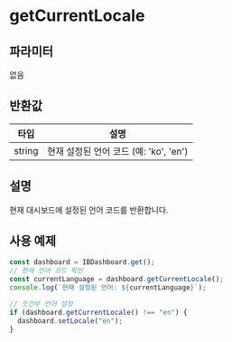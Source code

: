 # getCurrentLocale

## 파라미터

없음

## 반환값

| 타입 | 설명 |
| ------ | ------------------------- |
| string | 현재 설정된 언어 코드 (예: 'ko', 'en') |

## 설명
현재 대시보드에 설정된 언어 코드를 반환합니다.

## 사용 예제

```javascript
const dashboard = IBDashboard.get();
// 현재 언어 코드 확인
const currentLanguage = dashboard.getCurrentLocale();
console.log(`현재 설정된 언어: ${currentLanguage}`);

// 조건부 언어 설정
if (dashboard.getCurrentLocale() !== "en") {
  dashboard.setLocale("en");
}
```